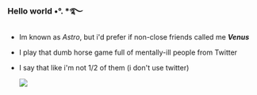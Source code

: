 ### Hello world •°. *࿐
- Im known as *Astro*, but i'd prefer if non-close friends called me ***Venus***
- I play that dumb horse game full of mentally-ill people from Twitter
- I say that like i'm not 1/2 of them (i don't use twitter)


     ![](https://media.discordapp.net/attachments/1031304996005888140/1052458991403405352/dckumoi-019122f3-7afa-4f71-b98f-0516e5654e63.png)
